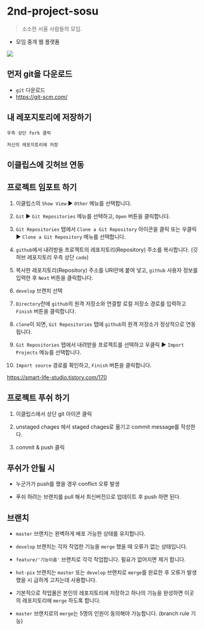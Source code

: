 # 2nd-project-sosu
> 소소한 서울 사람들의 모임.

* 모임 중개 웹 플랫폼

![](../total-branch.png)

## 먼저 git을 다운로드

* ``git`` 다운로드
* https://git-scm.com/


## 내 레포지토리에 저장하기

```
우측 상단 fork 클릭
```

```
자신의 레포지토리에 저장
```

## 이클립스에 깃허브 연동

## 프로젝트 임포트 하기

1. 이클립스의 ``Show View`` ▶ ``Other`` 메뉴를 선택합니다.

2. ``Git`` ▶ ``Git Repositories`` 메뉴를 선택하고, ``Open`` 버튼을 클릭합니다.

3. ``Git Repositories`` 탭에서 ``Clone a Git Repository`` 아이콘을 클릭 또는 우클릭 ▶ ``Clone a Git Repository`` 메뉴를 선택합니다.

4. ``github``에서 내려받을 프로젝트의 레포지토리(Repository) 주소를 복사합니다. (깃허브 레포지토리 우측 상단 ``code``)

5. 복사한 레포지토리(Repository) 주소를 URI란에 붙여 넣고, ``github`` 사용자 정보를 입력한 후 ``Next`` 버튼을 클릭합니다.

6. ``develop`` 브랜치 선택

7. ``Directory``란에 ``github``의 원격 저장소와 연결할 로컬 저장소 경로를 입력하고 ``Finish`` 버튼을 클릭합니다.

8. ``clone``이 되면, ``Git Repositories`` 탭에 ``github``의 원격 저장소가 정상적으로 연동됩니다.

9. ``Git Repositories`` 탭에서 내려받을 프로젝트를 선택하고 우클릭 ▶ ``Import Projects`` 메뉴를 선택합니다.

10. ``Import source`` 경로를 확인하고, ``Finish`` 버튼을 클릭합니다.


https://smart-life-studio.tistory.com/170

## 프로젝트 푸쉬 하기

1. 이클립스에서 상단 git 아이콘 클릭

2. unstaged chages 에서 staged chages로 옮기고 commit message를 작성한다.

3. commit & push 클릭


## 푸쉬가 안될 시

* 누군가가 push를 했을 경우 conflict 오류 발생

* 푸쉬 하려는 브랜치를 pull 해서 최신버전으로 업데이트 후 push 하면 된다.

## 브랜치

* ``master`` 브랜치는 완벽하게 배포 가능한 상태를 유지합니다.

* ``develop`` 브랜치는 각자 작업한 기능을 ``merge`` 했을 때 오류가 없는 상태입니다.

* ``feature/'기능이름'`` 브랜치로 각각 작업합니다. 필요가 없어지면 제거 합니다.

* ``hot-pix`` 브랜치는 ``master`` 또는 ``develop`` 브랜치로 ``merge``를 완료한 후 오류가 발생했을 시 급하게 고치는데 사용합니다.

* 기본적으로 작업물은 본인의 레포지토리에 저장하고 하나의 기능을 완성하면 이곳의 레포지토리에 ``merge`` 하도록 합니다.

* ``master`` 브랜치로의 ``merge``는 5명의 인원이 동의해야 가능합니다. (branch rule 기능)

<!-- Markdown link & img dfn's -->
[travis-image]: https://img.shields.io/travis/dbader/node-datadog-metrics/master.svg?style=flat-square
[travis-url]: https://travis-ci.org/dbader/node-datadog-metrics
